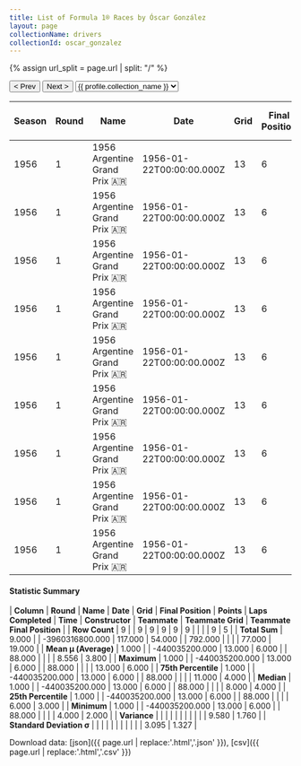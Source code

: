 ```yaml
---
title: List of Formula 1® Races by Óscar González
layout: page
collectionName: drivers
collectionId: oscar_gonzalez
---
```


{% assign url_split = page.url | split: "/" %}
<div id="collection-navigation">
<button onclick="selector.options[selector.selectedIndex-1].value && (window.location = selector.options[selector.selectedIndex-1].value);">&lt; Prev</button>
<button onclick="selector.options[selector.selectedIndex+1].value && (window.location = selector.options[selector.selectedIndex+1].value);">Next &gt;</button>
<select id="selector" onchange="this.options[this.selectedIndex].value && (window.location = this.options[this.selectedIndex].value);">
  {% for collectionId in site.data[page.collectionName].refs %}
    {% if collectionId == page.collectionId %}
      {% assign selected = "selected" %}
    {% else %}
      {% assign selected = "" %}
    {% endif %}
    {% assign profile = site.data[page.collectionName][collectionId].profile %}
    <option value="/f1/{{ page.collectionName }}/{{ collectionId }}/{{ url_split[4] }}" {{ selected }}>{{ profile.collection_name }}</option>
  {% endfor %}
</select>
</div>

| Season | Round | Name | Date | Grid | Final Position | Points | Laps Completed | Time | Constructor | Teammate | Teammate Grid | Teammate Final Position |
|--|--|--|--|--|--|--|--|--|--|--|--|--|
| 1956 | 1 | 1956 Argentine Grand Prix 🇦🇷 | 1956-01-22T00:00:00.000Z | 13 | 6 | 0.0 | 88 |   | Maserati 🇮🇹 | [Jean Behra 🇫🇷](/f1/drivers/behra) | 4 | 2 |
| 1956 | 1 | 1956 Argentine Grand Prix 🇦🇷 | 1956-01-22T00:00:00.000Z | 13 | 6 | 0.0 | 88 |   | Maserati 🇮🇹 | [Mike Hawthorn 🇬🇧](/f1/drivers/hawthorn) | 8 | 3 |
| 1956 | 1 | 1956 Argentine Grand Prix 🇦🇷 | 1956-01-22T00:00:00.000Z | 13 | 6 | 0.0 | 88 |   | Maserati 🇮🇹 | [Chico Landi 🇧🇷](/f1/drivers/landi) | 11 | 4 |
| 1956 | 1 | 1956 Argentine Grand Prix 🇦🇷 | 1956-01-22T00:00:00.000Z | 13 | 6 | 0.0 | 88 |   | Maserati 🇮🇹 | [Alberto Uria 🇺🇾](/f1/drivers/uria) | 13 | 6 |
| 1956 | 1 | 1956 Argentine Grand Prix 🇦🇷 | 1956-01-22T00:00:00.000Z | 13 | 6 | 0.0 | 88 |   | Maserati 🇮🇹 | [Stirling Moss 🇬🇧](/f1/drivers/moss) | 7 | R |
| 1956 | 1 | 1956 Argentine Grand Prix 🇦🇷 | 1956-01-22T00:00:00.000Z | 13 | 6 | 0.0 | 88 |   | Maserati 🇮🇹 | [Luigi Piotti 🇮🇹](/f1/drivers/piotti) | 12 | R |
| 1956 | 1 | 1956 Argentine Grand Prix 🇦🇷 | 1956-01-22T00:00:00.000Z | 13 | 6 | 0.0 | 88 |   | Maserati 🇮🇹 | [Carlos Menditeguy 🇦🇷](/f1/drivers/menditeguy) | 6 | R |
| 1956 | 1 | 1956 Argentine Grand Prix 🇦🇷 | 1956-01-22T00:00:00.000Z | 13 | 6 | 0.0 | 88 |   | Maserati 🇮🇹 | [José Froilán González 🇦🇷](/f1/drivers/gonzalez) | 5 | R |
| 1956 | 1 | 1956 Argentine Grand Prix 🇦🇷 | 1956-01-22T00:00:00.000Z | 13 | 6 | 0.0 | 88 |   | Maserati 🇮🇹 | [Gerino Gerini 🇮🇹](/f1/drivers/gerini) | 11 | 4 |

#### Statistic Summary

| **Column** | **Round** | **Name** | **Date** | **Grid** | **Final Position** | **Points** | **Laps Completed** | **Time** | **Constructor** | **Teammate** | **Teammate Grid** | **Teammate Final Position** |
| **Row Count** | 9 |  | 9 | 9 | 9 | 9 | 9 |  |  |  | 9 | 5 |
| **Total Sum** | 9.000 |  | -3960316800.000 | 117.000 | 54.000 |  | 792.000 |  |  |  | 77.000 | 19.000 |
| **Mean μ (Average)** | 1.000 |  | -440035200.000 | 13.000 | 6.000 |  | 88.000 |  |  |  | 8.556 | 3.800 |
| **Maximum** | 1.000 |  | -440035200.000 | 13.000 | 6.000 |  | 88.000 |  |  |  | 13.000 | 6.000 |
| **75th Percentile** | 1.000 |  | -440035200.000 | 13.000 | 6.000 |  | 88.000 |  |  |  | 11.000 | 4.000 |
| **Median** | 1.000 |  | -440035200.000 | 13.000 | 6.000 |  | 88.000 |  |  |  | 8.000 | 4.000 |
| **25th Percentile** | 1.000 |  | -440035200.000 | 13.000 | 6.000 |  | 88.000 |  |  |  | 6.000 | 3.000 |
| **Minimum** | 1.000 |  | -440035200.000 | 13.000 | 6.000 |  | 88.000 |  |  |  | 4.000 | 2.000 |
| **Variance** |  |  |  |  |  |  |  |  |  |  | 9.580 | 1.760 |
| **Standard Deviation σ** |  |  |  |  |  |  |  |  |  |  | 3.095 | 1.327 |

Download data: [json]({{ page.url | replace:'.html','.json' }}), [csv]({{ page.url | replace:'.html','.csv' }})
